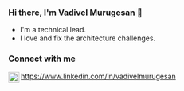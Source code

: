### Hi there, I'm Vadivel Murugesan 👋

- I'm a technical lead. 
- I love and fix the architecture challenges.


### Connect with me

<img align="left" alt="vadivelmurugesan | LinkedIn" width="22px" src="https://cdn.jsdelivr.net/npm/simple-icons@v3/icons/linkedin.svg" /> https://www.linkedin.com/in/vadivelmurugesan

<br />
<br />
